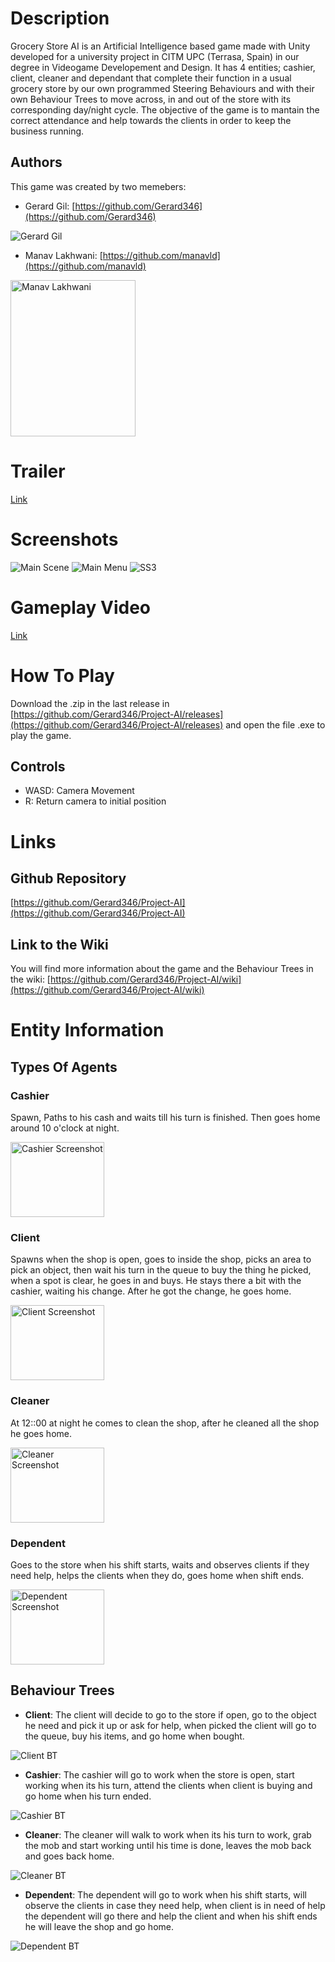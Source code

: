 # Description

Grocery Store AI is an Artificial Intelligence based game made with Unity developed for a university project in CITM UPC (Terrasa, Spain) in our degree in Videogame Developement and Design.
It has 4 entities; cashier, client, cleaner and dependant that complete their function in a usual grocery store by our own programmed Steering Behaviours and with their own Behaviour Trees to move across, in and out of the store with its corresponding day/night cycle.
The objective of the game is to mantain the correct attendance and help towards the clients in order to keep the business running.

## Authors 

This game was created by two memebers:

* Gerard Gil: [https://github.com/Gerard346](https://github.com/Gerard346)

<img src="" alt="Gerard Gil">

* Manav Lakhwani: [https://github.com/manavld](https://github.com/manavld)

<img src="ManavLakhwani.gif" alt="Manav Lakhwani" width="200" height="250">

# Trailer

[Link](url)

# Screenshots

<img src="" alt="Main Scene">
<img src="" alt="Main Menu">
<img src="" alt="SS3">

# Gameplay Video

[Link](url)



# How To Play

Download the .zip in the last release in [https://github.com/Gerard346/Project-AI/releases](https://github.com/Gerard346/Project-AI/releases) and open the file .exe to play the game.

## Controls

* WASD: Camera Movement
* R: Return camera to initial position



# Links

## Github Repository

[https://github.com/Gerard346/Project-AI](https://github.com/Gerard346/Project-AI)

## Link to the Wiki

You will find more information about the game and the Behaviour Trees in the wiki: [https://github.com/Gerard346/Project-AI/wiki](https://github.com/Gerard346/Project-AI/wiki)




# Entity Information


## Types Of Agents


### Cashier

Spawn, Paths to his cash and waits till his turn is finished. Then goes home around 10 o'clock at night.

<img src="CashierScreenshot.jpg" alt="Cashier Screenshot" width="150" height="120">

### Client

Spawns when the shop is open, goes to inside the shop, picks an area to pick an object, then wait his turn in the queue to buy the thing he picked, when a spot is clear, he goes in and buys. He stays there a bit with the cashier, waiting his change. After he got the change, he goes home.

<img src="ClientScreenshot.jpg" alt="Client Screenshot" width="150" height="120">

### Cleaner

At 12::00 at night he comes to clean the shop, after he cleaned all the shop he goes home.

<img src="CleanerScreenshot.jpg" alt="Cleaner Screenshot" width="150" height="120">

### Dependent

Goes to the store when his shift starts, waits and observes clients if they need help, helps the clients when they do, goes home when shift ends.

<img src="DependentScreenshot.jpg" alt="Dependent Screenshot" width="150" height="120">

## Behaviour Trees

* **Client**: The client will decide to go to the store if open, go to the object he need and pick it up or ask for help, when picked the client will go to the queue, buy his items, and go home when bought.

<img src="ClientBT.jpg" alt="Client BT">

* **Cashier**: The cashier will go to work when the store is open, start working when its his turn, attend the clients when client is buying and go home when his turn ended.

<img src="CashierBT.jpg" alt="Cashier BT">

* **Cleaner**: The cleaner will walk to work when its his turn to work, grab the mob and start working until his time is done, leaves the mob back and goes back home.

<img src="CleanerBT.jpg" alt="Cleaner BT">

* **Dependent**: The dependent will go to work when his shift starts, will observe the clients in case they need help, when client is in need of help the dependent will go there and help the client and when his shift ends he will leave the shop and go home.

<img src="DependentBT.jpg" alt="Dependent BT">

